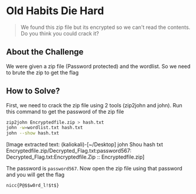 # Old Habits Die Hard
> We found this zip file but its encrypted so we can't read the contents. Do you think you could crack it?

## About the Challenge
We were given a zip file (Password protected) and the wordlist. So we need to brute the zip to get the flag

## How to Solve?
First, we need to crack the zip file using 2 tools (zip2john and john). Run this command to get the password of the zip file
```bash
zip2john Encryptedfile.zip > hash.txt
john -w=wordlist.txt hash.txt
john --show hash.txt
```


[Image extracted text: (kaliokali)-[~/Desktop]
john
Shou
hash
txt
Encryptedfile.zip/Decrypted_Flag.txt:password567: Decrypted_Flag.txt:Encryptedfile.Zip :: Encryptedfile.zip]


The password is `password567`. Now open the zip file using that password and you will get the flag

```
nicc{P@$$w0rd_l!$t$}
```